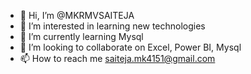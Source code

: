 - 👋 Hi, I’m @MKRMVSAITEJA
- 👀 I’m interested in learning new technologies
- 🌱 I’m currently learning Mysql
- 💞️ I’m looking to collaborate on Excel, Power BI, Mysql
- 📫 How to reach me saiteja.mk4151@gmail.com

<!---
MKRMVSAITEJA/MKRMVSAITEJA is a ✨ special ✨ repository because its `README.md` (this file) appears on your GitHub profile.
You can click the Preview link to take a look at your changes.
--->
